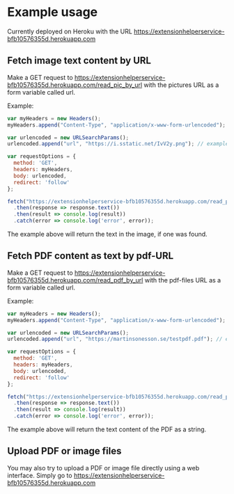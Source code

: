 # Example usage

Currently deployed on Heroku with the URL https://extensionhelperservice-bfb10576355d.herokuapp.com

## Fetch image text content by URL

Make a GET request to https://extensionhelperservice-bfb10576355d.herokuapp.com/read_pic_by_url with the pictures URL as a form variable called url.

Example:

```javascript
var myHeaders = new Headers();
myHeaders.append("Content-Type", "application/x-www-form-urlencoded");

var urlencoded = new URLSearchParams();
urlencoded.append("url", "https://i.sstatic.net/IvV2y.png"); // example image URL

var requestOptions = {
  method: 'GET',
  headers: myHeaders,
  body: urlencoded,
  redirect: 'follow'
};

fetch("https://extensionhelperservice-bfb10576355d.herokuapp.com/read_pic_by_url", requestOptions)
  .then(response => response.text())
  .then(result => console.log(result))
  .catch(error => console.log('error', error));
```

The example above will return the text in the image, if one was found.

## Fetch PDF content as text by pdf-URL

Make a GET request to https://extensionhelperservice-bfb10576355d.herokuapp.com/read_pdf_by_url with the pdf-files URL as a form variable called url.

Example:

```javascript
var myHeaders = new Headers();
myHeaders.append("Content-Type", "application/x-www-form-urlencoded");

var urlencoded = new URLSearchParams();
urlencoded.append("url", "https://martinsonesson.se/testpdf.pdf"); // example PDF url

var requestOptions = {
  method: 'GET',
  headers: myHeaders,
  body: urlencoded,
  redirect: 'follow'
};

fetch("https://extensionhelperservice-bfb10576355d.herokuapp.com/read_pdf_by_url", requestOptions)
  .then(response => response.text())
  .then(result => console.log(result))
  .catch(error => console.log('error', error));
```

The example above will return the text content of the PDF as a string.

## Upload PDF or image files

You may also try to upload a PDF or image file directly using a web interface. Simply go to https://extensionhelperservice-bfb10576355d.herokuapp.com